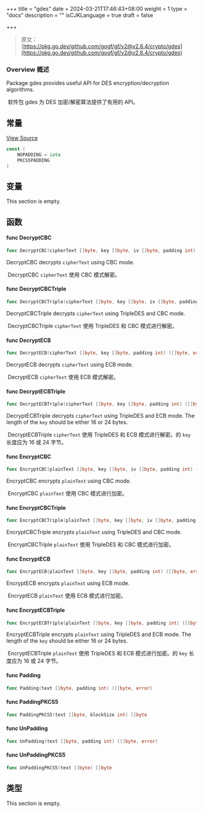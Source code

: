 +++
title = "gdes"
date = 2024-03-21T17:46:43+08:00
weight = 1
type = "docs"
description = ""
isCJKLanguage = true
draft = false

+++

> 原文：[https://pkg.go.dev/github.com/gogf/gf/v2@v2.6.4/crypto/gdes](https://pkg.go.dev/github.com/gogf/gf/v2@v2.6.4/crypto/gdes)

### Overview 概述

Package gdes provides useful API for DES encryption/decryption algorithms.

​	软件包 gdes 为 DES 加密/解密算法提供了有用的 API。

## 常量

[View Source](https://github.com/gogf/gf/blob/v2.6.4/crypto/gdes/gdes.go#L19)

```go
const (
	NOPADDING = iota
	PKCS5PADDING
)
```

## 变量

This section is empty.

## 函数

#### func DecryptCBC

```go
func DecryptCBC(cipherText []byte, key []byte, iv []byte, padding int) ([]byte, error)
```

DecryptCBC decrypts `cipherText` using CBC mode.

​	DecryptCBC `cipherText` 使用 CBC 模式解密。

#### func DecryptCBCTriple

```go
func DecryptCBCTriple(cipherText []byte, key []byte, iv []byte, padding int) ([]byte, error)
```

DecryptCBCTriple decrypts `cipherText` using TripleDES and CBC mode.

​	DecryptCBCTriple `cipherText` 使用 TripleDES 和 CBC 模式进行解密。

#### func DecryptECB

```go
func DecryptECB(cipherText []byte, key []byte, padding int) ([]byte, error)
```

DecryptECB decrypts `cipherText` using ECB mode.

​	DecryptECB `cipherText` 使用 ECB 模式解密。

#### func DecryptECBTriple

```go
func DecryptECBTriple(cipherText []byte, key []byte, padding int) ([]byte, error)
```

DecryptECBTriple decrypts `cipherText` using TripleDES and ECB mode. The length of the `key` should be either 16 or 24 bytes.

​	DecryptECBTriple `cipherText` 使用 TripleDES 和 ECB 模式进行解密。的 `key` 长度应为 16 或 24 字节。

#### func EncryptCBC

```go
func EncryptCBC(plainText []byte, key []byte, iv []byte, padding int) ([]byte, error)
```

EncryptCBC encrypts `plainText` using CBC mode.

​	EncryptCBC `plainText` 使用 CBC 模式进行加密。

#### func EncryptCBCTriple

```go
func EncryptCBCTriple(plainText []byte, key []byte, iv []byte, padding int) ([]byte, error)
```

EncryptCBCTriple encrypts `plainText` using TripleDES and CBC mode.

​	EncryptCBCTriple `plainText` 使用 TripleDES 和 CBC 模式进行加密。

#### func EncryptECB

```go
func EncryptECB(plainText []byte, key []byte, padding int) ([]byte, error)
```

EncryptECB encrypts `plainText` using ECB mode.

​	EncryptECB `plainText` 使用 ECB 模式进行加密。

#### func EncryptECBTriple

```go
func EncryptECBTriple(plainText []byte, key []byte, padding int) ([]byte, error)
```

EncryptECBTriple encrypts `plainText` using TripleDES and ECB mode. The length of the `key` should be either 16 or 24 bytes.

​	EncryptECBTriple `plainText` 使用 TripleDES 和 ECB 模式进行加密。的 `key` 长度应为 16 或 24 字节。

#### func Padding

```go
func Padding(text []byte, padding int) ([]byte, error)
```

#### func PaddingPKCS5

```go
func PaddingPKCS5(text []byte, blockSize int) []byte
```

#### func UnPadding

```go
func UnPadding(text []byte, padding int) ([]byte, error)
```

#### func UnPaddingPKCS5

```go
func UnPaddingPKCS5(text []byte) []byte
```

## 类型

This section is empty.